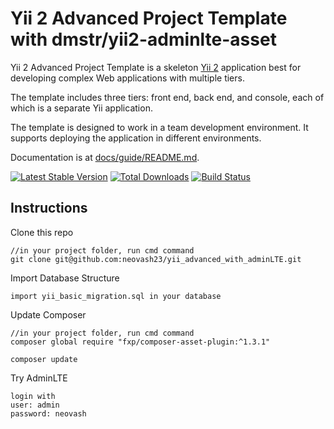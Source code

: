 Yii 2 Advanced Project Template with dmstr/yii2-adminlte-asset
==============================================================

Yii 2 Advanced Project Template is a skeleton [Yii 2](http://www.yiiframework.com/) application best for
developing complex Web applications with multiple tiers.

The template includes three tiers: front end, back end, and console, each of which
is a separate Yii application.

The template is designed to work in a team development environment. It supports
deploying the application in different environments.

Documentation is at [docs/guide/README.md](docs/guide/README.md).

[![Latest Stable Version](https://poser.pugx.org/yiisoft/yii2-app-advanced/v/stable.png)](https://packagist.org/packages/yiisoft/yii2-app-advanced)
[![Total Downloads](https://poser.pugx.org/yiisoft/yii2-app-advanced/downloads.png)](https://packagist.org/packages/yiisoft/yii2-app-advanced)
[![Build Status](https://travis-ci.org/yiisoft/yii2-app-advanced.svg?branch=master)](https://travis-ci.org/yiisoft/yii2-app-advanced)

Instructions
-------------------


Clone this repo
```
//in your project folder, run cmd command
git clone git@github.com:neovash23/yii_advanced_with_adminLTE.git

```

Import Database Structure
```
import yii_basic_migration.sql in your database   
```


Update Composer
``` 
//in your project folder, run cmd command
composer global require "fxp/composer-asset-plugin:^1.3.1"

composer update

```

Try AdminLTE
```
login with 
user: admin
password: neovash
```
